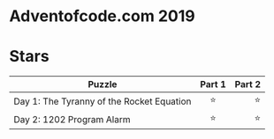 # Adventofcode.com 2019

# Stars

| Puzzle        | Part 1           | Part 2  |
| ------------- |:-------------:| -----:|
| Day 1: The Tyranny of the Rocket Equation | :star: | :star: |
| Day 2: 1202 Program Alarm | :star: | :star: |